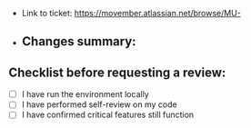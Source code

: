 - Link to ticket: https://movember.atlassian.net/browse/MU-
- Changes summary:
  -

## Checklist before requesting a review:

- [ ] I have run the environment locally
- [ ] I have performed self-review on my code
- [ ] I have confirmed critical features still function
